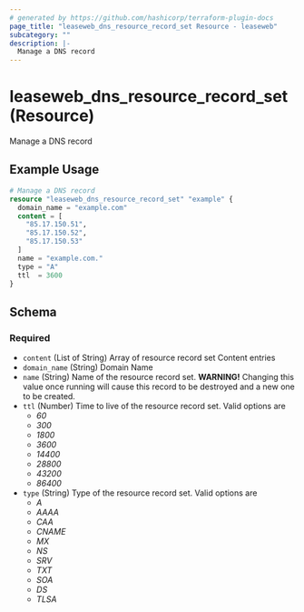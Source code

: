 ```yaml
---
# generated by https://github.com/hashicorp/terraform-plugin-docs
page_title: "leaseweb_dns_resource_record_set Resource - leaseweb"
subcategory: ""
description: |-
  Manage a DNS record
---
```


# leaseweb_dns_resource_record_set (Resource)

Manage a DNS record

## Example Usage

```terraform
# Manage a DNS record
resource "leaseweb_dns_resource_record_set" "example" {
  domain_name = "example.com"
  content = [
    "85.17.150.51",
    "85.17.150.52",
    "85.17.150.53"
  ]
  name = "example.com."
  type = "A"
  ttl  = 3600
}
```

<!-- schema generated by tfplugindocs -->
## Schema

### Required

- `content` (List of String) Array of resource record set Content entries
- `domain_name` (String) Domain Name
- `name` (String) Name of the resource record set. **WARNING!** Changing this value once running will cause this record to be destroyed and a new one to be created.
- `ttl` (Number) Time to live of the resource record set. Valid options are 
  - *60*
  - *300*
  - *1800*
  - *3600*
  - *14400*
  - *28800*
  - *43200*
  - *86400*
- `type` (String) Type of the resource record set. Valid options are 
  - *A*
  - *AAAA*
  - *CAA*
  - *CNAME*
  - *MX*
  - *NS*
  - *SRV*
  - *TXT*
  - *SOA*
  - *DS*
  - *TLSA*
